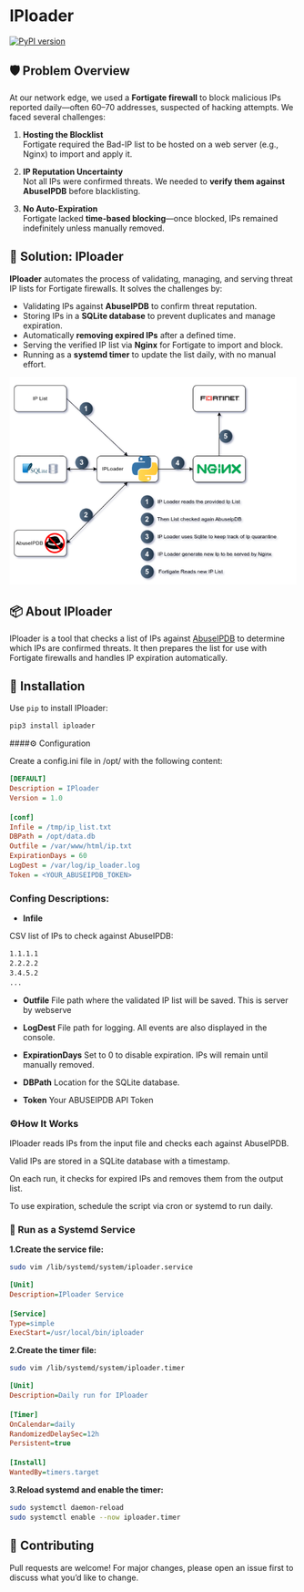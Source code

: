 # IPloader

[![PyPI version](https://badge.fury.io/py/iploader.svg)](https://pypi.org/project/iploader/)

## 🛡️ Problem Overview

At our network edge, we used a **Fortigate firewall** to block malicious IPs reported daily—often 60–70 addresses, suspected of hacking attempts. We faced several challenges:

1. **Hosting the Blocklist**  
Fortigate required the Bad-IP list to be hosted on a web server (e.g., Nginx) to import and apply it.

2. **IP Reputation Uncertainty**  
Not all IPs were confirmed threats. We needed to **verify them against AbuseIPDB** before blacklisting.

3. **No Auto-Expiration**  
Fortigate lacked **time-based blocking**—once blocked, IPs remained indefinitely unless manually removed.

## 🧩 Solution: IPloader

**IPloader** automates the process of validating, managing, and serving threat IP lists for Fortigate firewalls. It solves the challenges by:

- Validating IPs against **AbuseIPDB** to confirm threat reputation.
- Storing IPs in a **SQLite database** to prevent duplicates and manage expiration.
- Automatically **removing expired IPs** after a defined time.
- Serving the verified IP list via **Nginx** for Fortigate to import and block.
- Running as a **systemd timer** to update the list daily, with no manual effort.

![IPloader Workflow](docs/iploader_shadow.png)

## 📦 About IPloader

IPloader is a tool that checks a list of IPs against [AbuseIPDB](https://www.abuseipdb.com/) to determine which IPs are confirmed threats. It then prepares the list for use with Fortigate firewalls and handles IP expiration automatically.

## 🚀 Installation

Use `pip` to install IPloader:

```bash
pip3 install iploader
```
####⚙️ Configuration

Create a config.ini file in /opt/ with the following content:

```ini
[DEFAULT]
Description = IPloader
Version = 1.0

[conf]
Infile = /tmp/ip_list.txt
DBPath = /opt/data.db
Outfile = /var/www/html/ip.txt
ExpirationDays = 60
LogDest = /var/log/ip_loader.log
Token = <YOUR_ABUSEIPDB_TOKEN>
```
### Confing  Descriptions:

- **Infile**
  
CSV list of IPs to check against AbuseIPDB:

```bash
1.1.1.1
2.2.2.2
3.4.5.2
...
```
- **Outfile**
 File path where the validated IP list will be saved. This is server by webserve 

- **LogDest**
 File path for logging. All events are also displayed in the console.

- **ExpirationDays**
  Set to 0 to disable expiration. IPs will remain until manually removed.
  
- **DBPath**
  Location for the SQLite database.
  
 - **Token**
   Your ABUSEIPDB‌ API Token

  ### ⚙️How It Works
  
  IPloader reads IPs from the input file and checks each against AbuseIPDB.

  Valid IPs are stored in a SQLite database with a timestamp.

  On each run, it checks for expired IPs and removes them from the output list.

  To use expiration, schedule the script via cron or systemd to run daily.

  ### 🔧 Run as a Systemd Service

  **1.Create the service file:**
  ```bash
  sudo vim /lib/systemd/system/iploader.service
  ```
  ```ini
[Unit]
Description=IPloader Service

[Service]
Type=simple
ExecStart=/usr/local/bin/iploader
```

**2.Create the timer file:**
```bash
sudo vim /lib/systemd/system/iploader.timer
```
```ini
[Unit]
Description=Daily run for IPloader

[Timer]
OnCalendar=daily
RandomizedDelaySec=12h
Persistent=true

[Install]
WantedBy=timers.target
```
**3.Reload systemd and enable the timer:**
```bash
sudo systemctl daemon-reload
sudo systemctl enable --now iploader.timer
```
## 🤝 Contributing
Pull requests are welcome! For major changes, please open an issue first to discuss what you’d like to change.


